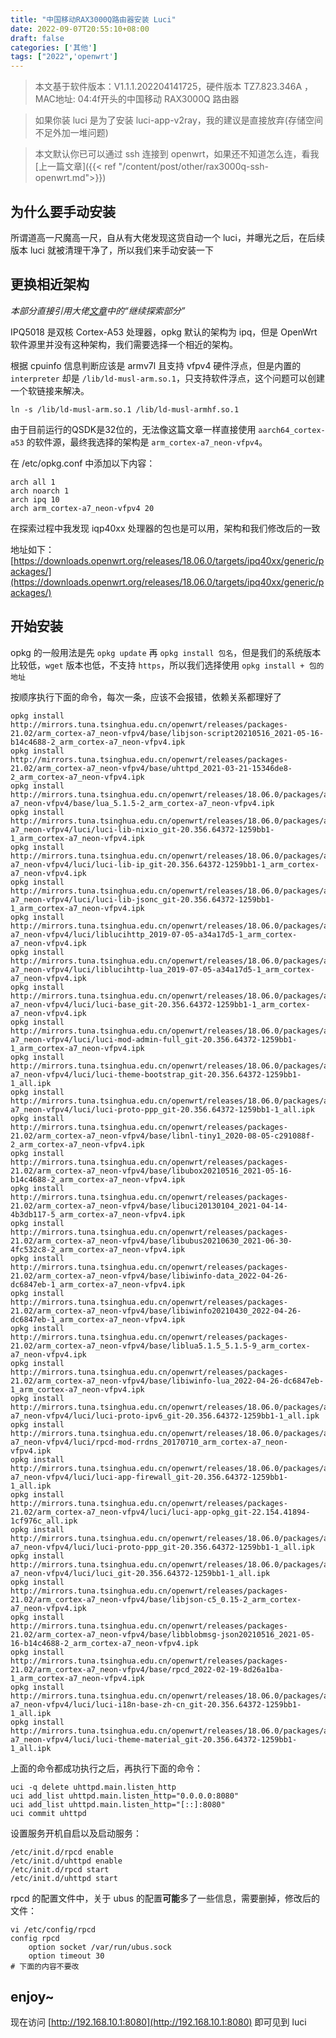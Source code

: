 ```yaml
---
title: "中国移动RAX3000Q路由器安装 Luci"
date: 2022-09-07T20:55:10+08:00
draft: false
categories: ['其他']
tags: ["2022",'openwrt']
---
```


> 本文基于软件版本：V1.1.1.202204141725，硬件版本 TZ7.823.346A ，MAC地址: 04:4f开头的中国移动 RAX3000Q 路由器

> 如果你装 luci 是为了安装 luci-app-v2ray，我的建议是直接放弃(存储空间不足外加一堆问题)

> 本文默认你已可以通过 ssh 连接到 openwrt，如果还不知道怎么连，看我[上一篇文章]({{< ref "/content/post/other/rax3000q-ssh-openwrt.md">}})

## 为什么要手动安装

所谓道高一尺魔高一尺，自从有大佬发现这货自动一个 luci，并曝光之后，在后续版本 luci 就被清理干净了，所以我们来手动安装一下

## 更换相近架构

*本部分直接引用大佬[文章](https://blog.imlk.top/posts/rax3000q-get-shell/)中的“继续探索部分”*

IPQ5018 是双核 Cortex-A53 处理器，opkg 默认的架构为 ipq，但是 OpenWrt 软件源里并没有这种架构，我们需要选择一个相近的架构。

根据 cpuinfo 信息判断应该是 armv7l 且支持 vfpv4 硬件浮点，但是内置的 `interpreter` 却是 `/lib/ld-musl-arm.so.1`，只支持软件浮点，这个问题可以创建一个软链接来解决。

```shell
ln -s /lib/ld-musl-arm.so.1 /lib/ld-musl-armhf.so.1
```

由于目前运行的QSDK是32位的，无法像这篇文章一样直接使用 `aarch64_cortex-a53` 的软件源，最终我选择的架构是 `arm_cortex-a7_neon-vfpv4`。

在 /etc/opkg.conf 中添加以下内容：

```
arch all 1
arch noarch 1
arch ipq 10
arch arm_cortex-a7_neon-vfpv4 20
```

在探索过程中我发现 iqp40xx 处理器的包也是可以用，架构和我们修改后的一致

地址如下：[https://downloads.openwrt.org/releases/18.06.0/targets/ipq40xx/generic/packages/](https://downloads.openwrt.org/releases/18.06.0/targets/ipq40xx/generic/packages/)



## 开始安装

opkg 的一般用法是先 `opkg update` 再 `opkg install 包名`，但是我们的系统版本比较低，`wget` 版本也低，不支持 `https`，所以我们选择使用 `opkg install + 包的地址`

按顺序执行下面的命令，每次一条，应该不会报错，依赖关系都理好了

```
opkg install http://mirrors.tuna.tsinghua.edu.cn/openwrt/releases/packages-21.02/arm_cortex-a7_neon-vfpv4/base/libjson-script20210516_2021-05-16-b14c4688-2_arm_cortex-a7_neon-vfpv4.ipk
opkg install http://mirrors.tuna.tsinghua.edu.cn/openwrt/releases/packages-21.02/arm_cortex-a7_neon-vfpv4/base/uhttpd_2021-03-21-15346de8-2_arm_cortex-a7_neon-vfpv4.ipk
opkg install http://mirrors.tuna.tsinghua.edu.cn/openwrt/releases/18.06.0/packages/arm_cortex-a7_neon-vfpv4/base/lua_5.1.5-2_arm_cortex-a7_neon-vfpv4.ipk
opkg install http://mirrors.tuna.tsinghua.edu.cn/openwrt/releases/18.06.0/packages/arm_cortex-a7_neon-vfpv4/luci/luci-lib-nixio_git-20.356.64372-1259bb1-1_arm_cortex-a7_neon-vfpv4.ipk
opkg install http://mirrors.tuna.tsinghua.edu.cn/openwrt/releases/18.06.0/packages/arm_cortex-a7_neon-vfpv4/luci/luci-lib-ip_git-20.356.64372-1259bb1-1_arm_cortex-a7_neon-vfpv4.ipk
opkg install http://mirrors.tuna.tsinghua.edu.cn/openwrt/releases/18.06.0/packages/arm_cortex-a7_neon-vfpv4/luci/luci-lib-jsonc_git-20.356.64372-1259bb1-1_arm_cortex-a7_neon-vfpv4.ipk
opkg install http://mirrors.tuna.tsinghua.edu.cn/openwrt/releases/18.06.0/packages/arm_cortex-a7_neon-vfpv4/luci/liblucihttp_2019-07-05-a34a17d5-1_arm_cortex-a7_neon-vfpv4.ipk
opkg install http://mirrors.tuna.tsinghua.edu.cn/openwrt/releases/18.06.0/packages/arm_cortex-a7_neon-vfpv4/luci/liblucihttp-lua_2019-07-05-a34a17d5-1_arm_cortex-a7_neon-vfpv4.ipk
opkg install http://mirrors.tuna.tsinghua.edu.cn/openwrt/releases/18.06.0/packages/arm_cortex-a7_neon-vfpv4/luci/luci-base_git-20.356.64372-1259bb1-1_arm_cortex-a7_neon-vfpv4.ipk
opkg install http://mirrors.tuna.tsinghua.edu.cn/openwrt/releases/18.06.0/packages/arm_cortex-a7_neon-vfpv4/luci/luci-mod-admin-full_git-20.356.64372-1259bb1-1_arm_cortex-a7_neon-vfpv4.ipk
opkg install http://mirrors.tuna.tsinghua.edu.cn/openwrt/releases/18.06.0/packages/arm_cortex-a7_neon-vfpv4/luci/luci-theme-bootstrap_git-20.356.64372-1259bb1-1_all.ipk
opkg install http://mirrors.tuna.tsinghua.edu.cn/openwrt/releases/18.06.0/packages/arm_cortex-a7_neon-vfpv4/luci/luci-proto-ppp_git-20.356.64372-1259bb1-1_all.ipk
opkg install http://mirrors.tuna.tsinghua.edu.cn/openwrt/releases/packages-21.02/arm_cortex-a7_neon-vfpv4/base/libnl-tiny1_2020-08-05-c291088f-2_arm_cortex-a7_neon-vfpv4.ipk
opkg install http://mirrors.tuna.tsinghua.edu.cn/openwrt/releases/packages-21.02/arm_cortex-a7_neon-vfpv4/base/libubox20210516_2021-05-16-b14c4688-2_arm_cortex-a7_neon-vfpv4.ipk
opkg install http://mirrors.tuna.tsinghua.edu.cn/openwrt/releases/packages-21.02/arm_cortex-a7_neon-vfpv4/base/libuci20130104_2021-04-14-4b3db117-5_arm_cortex-a7_neon-vfpv4.ipk
opkg install http://mirrors.tuna.tsinghua.edu.cn/openwrt/releases/packages-21.02/arm_cortex-a7_neon-vfpv4/base/libubus20210630_2021-06-30-4fc532c8-2_arm_cortex-a7_neon-vfpv4.ipk
opkg install http://mirrors.tuna.tsinghua.edu.cn/openwrt/releases/packages-21.02/arm_cortex-a7_neon-vfpv4/base/libiwinfo-data_2022-04-26-dc6847eb-1_arm_cortex-a7_neon-vfpv4.ipk
opkg install http://mirrors.tuna.tsinghua.edu.cn/openwrt/releases/packages-21.02/arm_cortex-a7_neon-vfpv4/base/libiwinfo20210430_2022-04-26-dc6847eb-1_arm_cortex-a7_neon-vfpv4.ipk
opkg install http://mirrors.tuna.tsinghua.edu.cn/openwrt/releases/packages-21.02/arm_cortex-a7_neon-vfpv4/base/liblua5.1.5_5.1.5-9_arm_cortex-a7_neon-vfpv4.ipk
opkg install http://mirrors.tuna.tsinghua.edu.cn/openwrt/releases/packages-21.02/arm_cortex-a7_neon-vfpv4/base/libiwinfo-lua_2022-04-26-dc6847eb-1_arm_cortex-a7_neon-vfpv4.ipk
opkg install http://mirrors.tuna.tsinghua.edu.cn/openwrt/releases/18.06.0/packages/arm_cortex-a7_neon-vfpv4/luci/luci-proto-ipv6_git-20.356.64372-1259bb1-1_all.ipk
opkg install http://mirrors.tuna.tsinghua.edu.cn/openwrt/releases/18.06.0/packages/arm_cortex-a7_neon-vfpv4/luci/rpcd-mod-rrdns_20170710_arm_cortex-a7_neon-vfpv4.ipk
opkg install http://mirrors.tuna.tsinghua.edu.cn/openwrt/releases/18.06.0/packages/arm_cortex-a7_neon-vfpv4/luci/luci-app-firewall_git-20.356.64372-1259bb1-1_all.ipk
opkg install http://mirrors.tuna.tsinghua.edu.cn/openwrt/releases/packages-21.02/arm_cortex-a7_neon-vfpv4/luci/luci-app-opkg_git-22.154.41894-1cf976c_all.ipk
opkg install http://mirrors.tuna.tsinghua.edu.cn/openwrt/releases/18.06.0/packages/arm_cortex-a7_neon-vfpv4/luci/luci-proto-ppp_git-20.356.64372-1259bb1-1_all.ipk
opkg install http://mirrors.tuna.tsinghua.edu.cn/openwrt/releases/18.06.0/packages/arm_cortex-a7_neon-vfpv4/luci/luci_git-20.356.64372-1259bb1-1_all.ipk
opkg install http://mirrors.tuna.tsinghua.edu.cn/openwrt/releases/packages-21.02/arm_cortex-a7_neon-vfpv4/base/libjson-c5_0.15-2_arm_cortex-a7_neon-vfpv4.ipk
opkg install http://mirrors.tuna.tsinghua.edu.cn/openwrt/releases/packages-21.02/arm_cortex-a7_neon-vfpv4/base/libblobmsg-json20210516_2021-05-16-b14c4688-2_arm_cortex-a7_neon-vfpv4.ipk
opkg install http://mirrors.tuna.tsinghua.edu.cn/openwrt/releases/packages-21.02/arm_cortex-a7_neon-vfpv4/base/rpcd_2022-02-19-8d26a1ba-1_arm_cortex-a7_neon-vfpv4.ipk
opkg install http://mirrors.tuna.tsinghua.edu.cn/openwrt/releases/18.06.0/packages/arm_cortex-a7_neon-vfpv4/luci/luci-i18n-base-zh-cn_git-20.356.64372-1259bb1-1_all.ipk
opkg install http://mirrors.tuna.tsinghua.edu.cn/openwrt/releases/18.06.0/packages/arm_cortex-a7_neon-vfpv4/luci/luci-theme-material_git-20.356.64372-1259bb1-1_all.ipk
```

上面的命令都成功执行之后，再执行下面的命令：

```
uci -q delete uhttpd.main.listen_http
uci add_list uhttpd.main.listen_http="0.0.0.0:8080"
uci add_list uhttpd.main.listen_http="[::]:8080"
uci commit uhttpd
```


设置服务开机自启以及启动服务：

```
/etc/init.d/rpcd enable
/etc/init.d/uhttpd enable
/etc/init.d/rpcd start
/etc/init.d/uhttpd start
```

rpcd 的配置文件中，关于 ubus 的配置**可能**多了一些信息，需要删掉，修改后的文件：
```
vi /etc/config/rpcd
config rpcd
	option socket /var/run/ubus.sock
	option timeout 30
# 下面的内容不要改
```
## enjoy~

现在访问 [http://192.168.10.1:8080](http://192.168.10.1:8080) 即可见到 luci